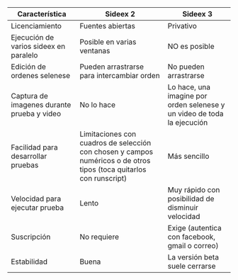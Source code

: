 | Característica | Sideex 2 | Sideex 3|
|----------------|----------|---------|
| Licenciamiento | Fuentes abiertas | Privativo |
| Ejecución de varios sideex en paralelo | Posible en varias ventanas | NO es posible |
| Edición de ordenes selenese | Pueden arrastrarse para intercambiar orden | No pueden arrastrarse |
| Captura de imagenes durante prueba y video | No lo hace | Lo hace, una imagine por orden selenese y un video de toda la ejecución |
| Facilidad para desarrollar pruebas | Limitaciones con cuadros de selección con chosen y campos numéricos o de otros tipos (toca quitarlos con runscript) | Más sencillo |
| Velocidad para ejecutar prueba | Lento | Muy rápido con posibilidad de disminuir velocidad | 
| Suscripción | No requiere | Exige (autentica con facebook, gmail o correo) |
| Estabilidad | Buena | La versión beta suele cerrarse |
